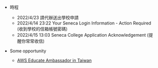 - 時程
    - 2022/4/23 請代辦送出學校申請
    - 2022/4/14 23:22 Your Seneca Login Information - Action Required (收到學校的信箱帳號密碼)
    - 2022/4/15 13:03 Seneca College Application Acknowledgement (提醒你常常收信)

- Some opportunity
    - [AWS Educate Ambassador in Taiwan](https://www.facebook.com/awseducatestudentambassadortaiwan/)